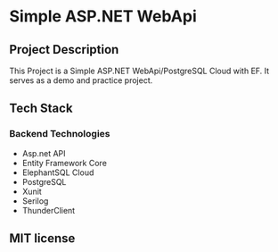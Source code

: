 # Simple ASP.NET WebApi
## Project Description
This Project is a Simple ASP.NET WebApi/PostgreSQL Cloud with EF. It serves as a demo and practice project. 
## Tech Stack
### Backend Technologies
- Asp.net API
- Entity Framework Core
- ElephantSQL Cloud
- PostgreSQL
- Xunit
- Serilog
- ThunderClient
## MIT license
